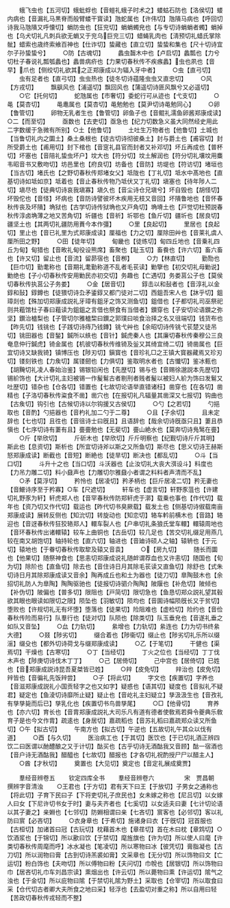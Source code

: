 <!-- { "loadSidebar": true } -->
　　蛾飞虫也【五河切】蛾蚍蜉也【音螘礼蛾子时术之】蝼蛄石防也【洛侯切】蝼内病也【音漏礼马黒脊而般臂蝼干寳读】虺蛇属也【许伟切】虺隤马病也【呼回切诗我马虺隤又呼懐切】蜎防虫也【狂兖切】蜎蜎蠋皃也【与专切诗蜎蜎者蠋】蜎掉也【乌犬切礼凡刺兵欲无蜎又于兖乌巨兖三切】蜡蝇乳肉也【淸预切礼蜡氏掌除骴】蜡索也歳终索飨百神也【仕诈切】蛰藏也【直立切】蛰蛰和集也【尺十切诗宜尔子孙蛰蛰兮】
　　○防【古魂切】
　　蠡虫齧木中也【卢启切】蠡瓢也【力兮切杜子春说礼瓢瓠蠡也】蠡兽病疥也【力果切春秋传不疾瘯蠡】虫也夙也【音早】爪也【侧绞切礼欲其之正郑康成以为辐入牙中者】
　　○虫【直弓切】
　　虫有足者也【直弓切】虫虫热也【徒冬切诗蕴隆虫虫又直忠切】
　　○风【方戎切】
　　飘飖风也【浦遥切】飘回风也【蒲遥切诗匪风飘兮又必遥切】
　　○它【托何切】
　　蛇虺属也【市奢切】委蛇行可从迹也【弋支切】
　　○黾【莫杏切】
　　黾鼃属也【莫杏切】黾勉勉也【莫尹切诗黾勉同心】
　　○卵【鲁管切】
　　卵物无乳者生也【鲁管切】卵鱼子也【音鲲礼濡鱼卵酱郑康成读】○二【而至切】
　　亟数也【去吏切】亟急也【纪力切数急义虽大同然经史用此二字数缓于急微有所别】○土【他鲁切】
　　土吐生万物者也【他鲁切】土城也【当鲁切礼内之圜土】桑土桑根也【徒古切诗彻彼桑土】封与爵土也【甫容切】封所受爵土也【甫用切】封下棺也【音窆礼县官而封者又补邓切】坏丘再成也【普杯切】坏塞也【音陪礼蛰虫坏户】坟大也【符分切】坟土解润也【符分切礼壤坟用麋韦昭音书又敷吻切】坊邑里也【府良切】坊备也【音防】坊堤也【符访切】堵垣也【当古切】堵氏也【之野切春秋传郑堵女父】坻陇也【丁礼切】坻水中髙地也【直基切诗如坻如京】坻着也【音止春秋传物乃坻伏又丁礼切】塡塞也【待年陟人二切】塡尽也【徒典切诗哀我塡寡】塡久也【音尘诗仓兄塡兮】坏自毁也【胡怪切】坏毁佗也【音怪】坏病也【音防诗譬彼坏木疾用无枝又音回】坏隤鲁地也【音怀春秋传丧及坏隤】埆狱也【古学切诗传狱埆也又戸角切】埆塉土也【戸觉切杜预説春秋传淳卤埆薄之地又苦角切】圻疆也【音祈】圻鄂也【鱼斤切】疆圻也【居良切】疆坚土也【其两切礼疆防用蕡今本作彊】
　　○里【良起切】
　　里居也【良起切】里止也【音已礼里为式郑康成读】厘福也【力之切】厘除田艸也【音莱礼虞人厘所田之野】
　　○田【徒年切】
　　甸畿也【徒练切】甸四丘地也【音乗礼四丘为甸】甸猎也【音畋礼甸役设熊席】畜聚也【耻玉切】畜飬也【许六切】畜六畜也【许又切】留止也【音流】留昴宿也【音栁】
　　○力【林直切】
　　勤勚也【巨巾切】勤耄称也【音期礼耄勤称道不乱者毛苌读】勦擥也【初交切礼母勦说】勦绝也【子小切春秋传安用勦民亦初交切】务趣也【亡遇切】务娄莒公子也【莫侯切春秋传执莒公子务娄】
　　○金【居音切】
　　錞击以和鼔者也【音淳礼以金錞和鼔】錞鐏也【徒猥切诗厹矛鋈錞又都门徒对二切】西鉏吾宋人也【牀乎切】鉏璋剡也【殊加切郑康成説礼牙璋有鉏牙之饰又测鱼切】鉏借也【子都切礼司巫祭祀则共蒩馆杜子春曰蒩读为鉏鉏之言借也祭食有当借者】鑚穿也【子安切论语鑚之弥坚】鑚治樝梨也【子管切尔雅樝棃曰鑚之郭璞曰啖食治择之名又徂端切】钱货布也【昨先切】钱铫也【子践切诗痔乃钱鏄】铫弋艸也【余昭切诗传铫弋苌楚又徒吊切】铫田器也【音鍫】鍼所以紩也【音针】鍼虎秦人也【其廉切春秋传秦穆公三良奄息仲行鍼虎】锜金属也【机彼切春秋传维锜及釡又其绮宜绮二切】锜凿属也【巨宜切诗又缺我锜】镇博压也【陟刃切】鎭寳也【音珍礼□之王镇大寳器藏焉又珍刃切】镂刻铁也【力矦切】属镂劒也【力俱切】鉴取明水者也【古懴切】鉴冰甀也【胡黤切礼凌人春始治鉴】锡银铅闲也【先歴切】锡与也【音赐徐邈説本先歴切】锡紒饰也【大计切礼主妇被锡一作髲鬄古者剔刑者贱者髲以被妇人紒为饰曰发鬄又吐歴切】错杂也【仓各切】错置也【七故切论语举直错诸枉】凿穿也【在各切】凿精也【子洛切春秋传粢食不凿】凿穴也【在报切礼凡辐量其凿深又七报切】钩曲也【古矦切】钩引也【古候切诗以尔钩援又古侯切】
　　○勺【之若切】
　　勺挹取也【音酌】勺挹器也【音杓礼加二勺于二尊】
　　○且【子余切】
　　且未定辞也【七也切】且徃也【音徂诗士曰旣且】且语辞也【哉余切诗旣亟只且】萋且恭愼也【七序切诗有萋有且】亹亹勉也【无斐切】亹山絶水也【莫奔切诗鳬鹥在亹】
　　○斤【举欣切】
　　斤斫木也【举欣切】斤斤明察也【纪觐切诗斤斤其明】斯此也【息资切】斯析也【所宜切诗斧以斯之又所鱼切】斯尽也【思义切诗王赫斯怒郑康成读】断截也【音短】断絶也【徒旱切】断决也【都乱切】
　　○斗【当口切】
　　斗升十之也【当口切】斗沃器也【止汝切礼大丧大渳设斗】料度也【力吊力雕二切】料小鼗声也【力雕切尔雅鼗小者谓之料料者声清而不乱】
　　○矛【莫浮切】
　　矜怜也【居凌切】矜矛柄也【巨斤居凌二切】矜无妻也【音鱞诗序至于矜寡】○车【尺遮切】
　　轩车也【虚言切】轩野豕菹也【许建切礼野豕为轩】轩虎郑人也【音罕春秋传防郑轩虎于漷】载乗也事也【作代切】载年也【资乃切又作代切】载运也【昨代切书臭厥载】载发土也【侧基切诗俶载南亩郑康成读】展转反侧也【知沇切】转旋动也【知恋切】辂车軡前横木也【音路】辂迎也【音迓春秋传狂狡辂郑人】轘车裂人也【户串切礼条狼氏堂车轘】轘辕周地也【音环春秋传出诸轘辕】较车上曲铜也【古岳切】较几足也【苦交切礼缀足用燕几较在南又胡饱切】轴持轮也【直六切】轴进也【音廸诗硕人之轴】辕辀也【于元切】辕地也【于眷切春秋传取犂及辕又音袁】
　　○【房九切】
　　随长而圜也【他果切】随祭神食也【思恚切郑康成说礼随衅谓荐血也又许恚切】随国也【旬为切】除阶也【直鱼切】除去也【音住诗日月其除毛苌读又直鱼切】除舒也【式朱切诗日月其除郑康成读又音余】陶再成丘也和土为器也【徒刀切】臯陶鼓木也【余招切礼防人为臯陶】陶陶驱驰也【徒报切诗驷介陶陶】陂隁也【补危切】陂倾也【补伪切】陂偏也【普多切】限阻也【戸简切】限切急也【鱼恳切郑众説礼望其毂欲其眼也眼读如限切之限】陨坠也【羽敏切】陨均也【音圎诗幅陨旣长又于贫切】堕败也【许规切礼无有坏堕】堕落也【徒果切】险阻难也【虚检切】险约也【音俭春秋传险而易行】队羣行也【徒对切】队陨也【除类切】队玉垂皃也【音遂礼垂之如队又音坠】
　　○厽【力轨切】
　　絫增也【力轨切】絫连也【力为切书终絫大德】
　　○叕【陟劣切】
　　缀合着也【陟衞切】缀止也【陟劣切礼乐所以缀滛】缀殳也【都外切诗荷戈与缀郑康成读】
　　○乙【于笔切】
　　干健也【渠焉切】干燥也【古寒切】
　　○丁【当经切】
　　丁火之位也【当经切】丁丁伐木声也【陟庚切诗伐木丁丁】
　　○己【居倚切】
　　己中宫也【居倚切】已姓也【音郑康成説诗昆吾夏桀皆已姓】
　　○辡【皮免切】
　　辡治也【皮免切】辡皆也【音徧礼先饭辡尝】
　　○子【将此切】
　　字文也【疾置切】字养也【音滋郑康成説礼小国贡轻字之也又如字】疑惑也【语其切】疑度也【音拟礼不疑君】疑定也【鱼淩切诗靡所止疑】疑止也【音屹礼主妇疑立】孳汲汲生也【音孜礼有孳孳毙而后已】孳乳化也【疾置切书鸟兽孳尾】
　　○□【他骨切】
　　育养也【亦六切】育长也【音胄郑康成説礼大司乐凡有道有德者使敎焉若舜令夔典乐敎育子是也今文作胄】疏逺也【身居切】嘉疏稻也【音苏礼稻曰嘉疏郑众读又所鱼切】○午【拟古切】
　　午南方也【拟古切】午逆也【五故切礼午其众以伐有道】
　　○酉【与久切】
　　医治病工也【于其切】医饮也【于已切礼酒正辨四饮二曰医谓以酏醴酿之又于计切】酤买也【古乎切诗无酒酤我又音顾】酤一宿酒也【音户诗无酒酤我】醋醯也【七故切】醋报也【才各切礼祝酌授尸尸以醋主人】
　　○酋【才秋切】
　　奠置也【大见切】奠定也【音定礼展成奠贾】

　　羣经音辨卷五
　　钦定四库全书
　　羣经音辨卷六　　　　　宋　贾昌朝　撰辨字音清浊
　　○王君也【于方切】君有天下曰王【于放切】子男女之通称也【将此切】子育下民曰子【下将吏切礼子庶民也】女未嫁之称也【尼吕切】以女嫁人曰女【下尼许切书女于时】妻与夫齐者也【七奚切】以女适夫曰妻【七计切论语以其子妻之】亲婣也【七邻切】防婣相谓曰亲【七吝切】賔客也【必邻切】客以礼防曰賔【必吝切】
　　○衣身章也【于希切】施诸身曰衣【于旣切】冠首服也【古桓切】加诸首曰冠【古玩切】枕藉首木也【章荏切】首在木曰枕【章鸩切】○饮酒浆也【于锦切】所以歠曰饮【于禁切】麾旌旗也【许为切】所以使人曰麾【许类切春秋传周麾而呼】冰水凝也【笔凌切】所以寒物曰冰【彼凭切】膏脂凝也【古刀切】所以润物曰膏【古到切诗羔裘如膏】文采章也【无分切】所以饰物曰文【亡运切】粉白饰也【夫吻切】所以傅物曰粉【夫问切】巾帨也【居银切】所以饰物曰巾【居吝切礼巾车刘昌宗读】熏烟出也【许云切】所以薨物曰熏【许运切】隂气之浊也【于金切】所以庇物曰隂【于禁切礼隂为野土】采取也【仓宰切】所以取食曰采【仓代切古者卿大夫所食之地曰采】轻浮也【去盈切对重之称】所以自用曰轻【苦政切春秋传戎轻而不整】
